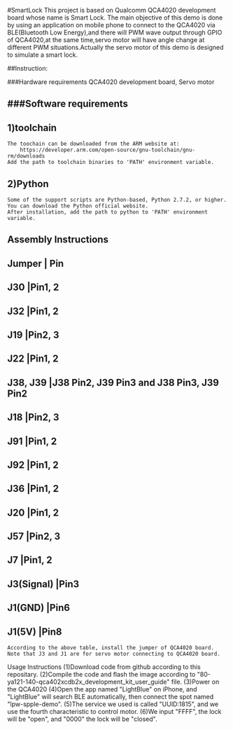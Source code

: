 #SmartLock
  This project is based on Qualcomm QCA4020 development board whose name is Smart Lock. The main objective of this demo is done
  by using an application on mobile phone to connect to the QCA4020 via BLE(Bluetooth Low Energy),and there will PWM wave output
  through GPIO of QCA4020,at the same time,servo motor will have angle change at different PWM situations.Actually the servo motor
  of this demo is designed to simulate a smart lock.


##Instruction:

###Hardware requirements
  QCA4020 development board, Servo motor

###Software requirements
--------
1)toolchain
--
    The toochain can be downloaded from the ARM website at:
        https://developer.arm.com/open-source/gnu-toolchain/gnu-rm/downloads  
    Add the path to toolchain binaries to 'PATH' environment variable.
2)Python
--
    Some of the support scripts are Python-based, Python 2.7.2, or higher. You can download the Python official website.
    After installation, add the path to python to 'PATH' environment variable.

Assembly Instructions
-----------------------------------------------------------------------------
Jumper                              | Pin
-----------------------------------------------------------------------------
J30                                 |Pin1, 2
-----------------------------------------------------------------------------
J32				    |Pin1, 2
-----------------------------------------------------------------------------
J19				    |Pin2, 3
-----------------------------------------------------------------------------
J22                                 |Pin1, 2
-----------------------------------------------------------------------------
J38, J39		            |J38 Pin2, J39 Pin3 and J38 Pin3, J39 Pin2
-----------------------------------------------------------------------------
J18				    |Pin2, 3
-----------------------------------------------------------------------------
J91                                 |Pin1, 2
-----------------------------------------------------------------------------
J92				    |Pin1, 2
-----------------------------------------------------------------------------
J36				    |Pin1, 2
-----------------------------------------------------------------------------
J20                                 |Pin1, 2
-----------------------------------------------------------------------------
J57		                    |Pin2, 3
-----------------------------------------------------------------------------
J7                                  |Pin1, 2
-----------------------------------------------------------------------------
J3(Signal)		            |Pin3
-----------------------------------------------------------------------------
J1(GND)				    |Pin6
-----------------------------------------------------------------------------
J1(5V)                              |Pin8
-----------------------------------------------------------------------------
    According to the above table, install the jumper of QCA4020 board. Note that J3 and J1 are for servo motor connecting to QCA4020 board.

Usage Instructions
(1)Download code from github according to this repositary.
(2)Compile the code and flash the image according to "80-ya121-140-qca402xcdb2x_development_kit_user_guide" file.
(3)Power on the QCA4020
(4)Open the app named "LightBlue" on iPhone, and "LightBlue" will search BLE automatically, then connect the spot named "lpw-spple-demo".
(5)The service we used is called "UUID:1815", and we use the fourth characteristic to control motor.
(6)We input "FFFF", the lock will be "open", and "0000" the lock will be "closed".
